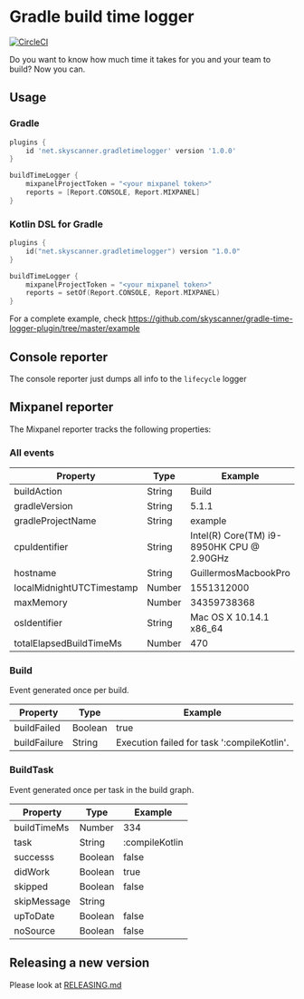 # Gradle build time logger

[![CircleCI](https://circleci.com/gh/Skyscanner/gradle-time-logger-plugin.svg?style=shield)](https://circleci.com/gh/Skyscanner/gradle-time-logger-plugin)

Do you want to know how much time it takes for you and your team to build? Now you can.

## Usage

### Gradle 

```groovy
plugins {
    id 'net.skyscanner.gradletimelogger' version '1.0.0'
}

buildTimeLogger {
    mixpanelProjectToken = "<your mixpanel token>"
    reports = [Report.CONSOLE, Report.MIXPANEL]
}
```

### Kotlin DSL for Gradle

```kotlin
plugins {
    id("net.skyscanner.gradletimelogger") version "1.0.0"
}

buildTimeLogger {
    mixpanelProjectToken = "<your mixpanel token>"
    reports = setOf(Report.CONSOLE, Report.MIXPANEL)
}
```

For a complete example, check https://github.com/skyscanner/gradle-time-logger-plugin/tree/master/example

## Console reporter

The console reporter just dumps all info to the `lifecycle` logger 

## Mixpanel reporter

The Mixpanel reporter tracks the following properties:

### All events

| Property                  | Type   | Example                                   |
|---------------------------|--------|-------------------------------------------|
| buildAction               | String | Build                                     |
| gradleVersion             | String | 5.1.1                                     |
| gradleProjectName         | String | example                                   |
| cpuIdentifier             | String | Intel(R) Core(TM) i9-8950HK CPU @ 2.90GHz |
| hostname                  | String | GuillermosMacbookPro                      |
| localMidnightUTCTimestamp | Number | 1551312000                                |
| maxMemory                 | Number | 34359738368                               |
| osIdentifier              | String | Mac OS X 10.14.1 x86_64                   |
| totalElapsedBuildTimeMs   | Number | 470                                       |

### Build 

Event generated once per build.

| Property     | Type    | Example                                     |
|--------------|---------|---------------------------------------------|
| buildFailed  | Boolean | true                                        |
| buildFailure | String  | Execution failed for task ':compileKotlin'. |

### BuildTask 

Event generated once per task in the build graph.

| Property    | Type    | Example        |
|-------------|---------|----------------|
| buildTimeMs | Number  | 334            |
| task        | String  | :compileKotlin |
| successs    | Boolean | false          |
| didWork     | Boolean | true           |
| skipped     | Boolean | false          |
| skipMessage | String  |                |
| upToDate    | Boolean | false          |
| noSource    | Boolean | false          |

## Releasing a new version

Please look at [RELEASING.md](RELEASING.md)
